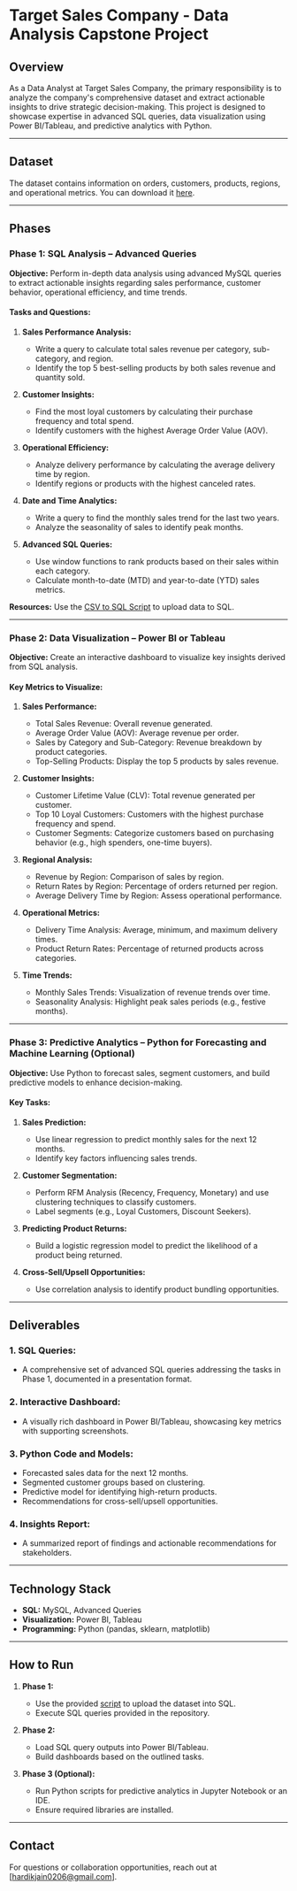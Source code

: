 # Target Sales Company - Data Analysis Capstone Project

## **Overview**
As a Data Analyst at Target Sales Company, the primary responsibility is to analyze the company's comprehensive dataset and extract actionable insights to drive strategic decision-making. This project is designed to showcase expertise in advanced SQL queries, data visualization using Power BI/Tableau, and predictive analytics with Python. 

---

## **Dataset**
The dataset contains information on orders, customers, products, regions, and operational metrics. You can download it [here](https://drive.google.com/file/d/1ePnRbauLEyaJMQEgH0GqvL49nReeeUVW/view).

---

## **Phases**

### **Phase 1: SQL Analysis – Advanced Queries**

**Objective:**
Perform in-depth data analysis using advanced MySQL queries to extract actionable insights regarding sales performance, customer behavior, operational efficiency, and time trends.

#### **Tasks and Questions:**
1. **Sales Performance Analysis:**
   - Write a query to calculate total sales revenue per category, sub-category, and region.
   - Identify the top 5 best-selling products by both sales revenue and quantity sold.

2. **Customer Insights:**
   - Find the most loyal customers by calculating their purchase frequency and total spend.
   - Identify customers with the highest Average Order Value (AOV).

3. **Operational Efficiency:**
   - Analyze delivery performance by calculating the average delivery time by region.
   - Identify regions or products with the highest canceled rates.

4. **Date and Time Analytics:**
   - Write a query to find the monthly sales trend for the last two years.
   - Analyze the seasonality of sales to identify peak months.

5. **Advanced SQL Queries:**
   - Use window functions to rank products based on their sales within each category.
   - Calculate month-to-date (MTD) and year-to-date (YTD) sales metrics.

**Resources:**
Use the [CSV to SQL Script](https://github.com/Ayushi0214/SQL-Python-Ecommerce-Project/blob/main/csv_to_sql.py) to upload data to SQL.

---

### **Phase 2: Data Visualization – Power BI or Tableau**

**Objective:**
Create an interactive dashboard to visualize key insights derived from SQL analysis.

#### **Key Metrics to Visualize:**
1. **Sales Performance:**
   - Total Sales Revenue: Overall revenue generated.
   - Average Order Value (AOV): Average revenue per order.
   - Sales by Category and Sub-Category: Revenue breakdown by product categories.
   - Top-Selling Products: Display the top 5 products by sales revenue.

2. **Customer Insights:**
   - Customer Lifetime Value (CLV): Total revenue generated per customer.
   - Top 10 Loyal Customers: Customers with the highest purchase frequency and spend.
   - Customer Segments: Categorize customers based on purchasing behavior (e.g., high spenders, one-time buyers).

3. **Regional Analysis:**
   - Revenue by Region: Comparison of sales by region.
   - Return Rates by Region: Percentage of orders returned per region.
   - Average Delivery Time by Region: Assess operational performance.

4. **Operational Metrics:**
   - Delivery Time Analysis: Average, minimum, and maximum delivery times.
   - Product Return Rates: Percentage of returned products across categories.

5. **Time Trends:**
   - Monthly Sales Trends: Visualization of revenue trends over time.
   - Seasonality Analysis: Highlight peak sales periods (e.g., festive months).

---

### **Phase 3: Predictive Analytics – Python for Forecasting and Machine Learning (Optional)**

**Objective:**
Use Python to forecast sales, segment customers, and build predictive models to enhance decision-making.

#### **Key Tasks:**
1. **Sales Prediction:**
   - Use linear regression to predict monthly sales for the next 12 months.
   - Identify key factors influencing sales trends.

2. **Customer Segmentation:**
   - Perform RFM Analysis (Recency, Frequency, Monetary) and use clustering techniques to classify customers.
   - Label segments (e.g., Loyal Customers, Discount Seekers).

3. **Predicting Product Returns:**
   - Build a logistic regression model to predict the likelihood of a product being returned.

4. **Cross-Sell/Upsell Opportunities:**
   - Use correlation analysis to identify product bundling opportunities.

---

## **Deliverables**

### 1. **SQL Queries:**
- A comprehensive set of advanced SQL queries addressing the tasks in Phase 1, documented in a presentation format.

### 2. **Interactive Dashboard:**
- A visually rich dashboard in Power BI/Tableau, showcasing key metrics with supporting screenshots.

### 3. **Python Code and Models:**
- Forecasted sales data for the next 12 months.
- Segmented customer groups based on clustering.
- Predictive model for identifying high-return products.
- Recommendations for cross-sell/upsell opportunities.

### 4. **Insights Report:**
- A summarized report of findings and actionable recommendations for stakeholders.

---

## **Technology Stack**
- **SQL:** MySQL, Advanced Queries
- **Visualization:** Power BI, Tableau
- **Programming:** Python (pandas, sklearn, matplotlib)

---

## **How to Run**
1. **Phase 1:**
   - Use the provided [script](https://github.com/Ayushi0214/SQL-Python-Ecommerce-Project/blob/main/csv_to_sql.py) to upload the dataset into SQL.
   - Execute SQL queries provided in the repository.

2. **Phase 2:**
   - Load SQL query outputs into Power BI/Tableau.
   - Build dashboards based on the outlined tasks.

3. **Phase 3 (Optional):**
   - Run Python scripts for predictive analytics in Jupyter Notebook or an IDE.
   - Ensure required libraries are installed.

---

## **Contact**
For questions or collaboration opportunities, reach out at [hardikjain0206@gmail.com].
